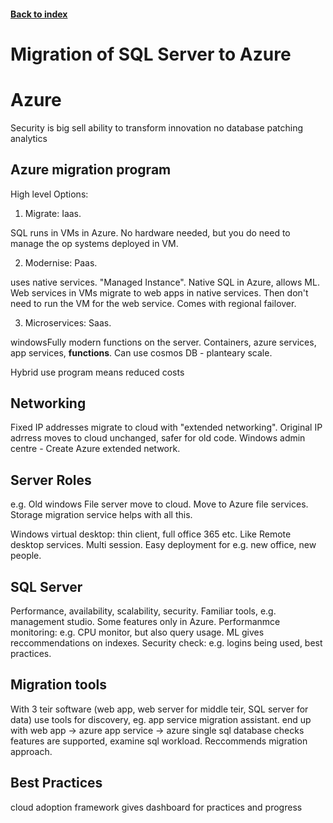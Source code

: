 <LINK href="jb1.css" rel="stylesheet" type="text/css">

#### [Back to index](index.html)

# Migration of SQL Server to Azure

# Azure

Security is big sell
ability to transform
innovation
no database patching
analytics

## Azure migration program

High level Options:

1. Migrate: Iaas.

SQL runs in VMs in Azure. No hardware needed, but you do need to manage the op systems deployed in VM.

2. Modernise: Paas.

uses native services. "Managed Instance". Native SQL in Azure, allows ML. Web services in VMs migrate to web apps in native services. Then don't need to run the VM for the web service. Comes with regional failover.

3. Microservices: Saas.

windowsFully modern functions on the server. Containers, azure services, app services, **functions**. Can use cosmos DB - planteary scale.

Hybrid use program means reduced costs

## Networking

Fixed IP addresses migrate to cloud with "extended networking". Original IP adrress moves to cloud unchanged, safer for old code.
Windows admin centre - Create Azure extended network.

## Server Roles

e.g. Old windows File server move to cloud. Move to Azure file services. Storage migration service helps with all this.

Windows virtual desktop: thin client, full office 365 etc. Like Remote desktop services. Multi session. Easy deployment for e.g. new office, new people.

## SQL Server

Performance, availability, scalability, security.
Familiar tools, e.g. management studio.
Some features only in Azure.
Performanmce monitoring: e.g. CPU monitor, but also query usage. ML gives reccommendations on indexes.
Security check: e.g. logins being used, best practices.

## Migration tools

With 3 teir software (web app,  web server for middle teir, SQL server for data)
use tools for discovery, eg. app service migration assistant.
end up with web app -> azure app service -> azure single sql database
checks features are supported, examine sql workload. Reccommends migration approach.

## Best Practices

cloud adoption framework gives dashboard for practices and progress
